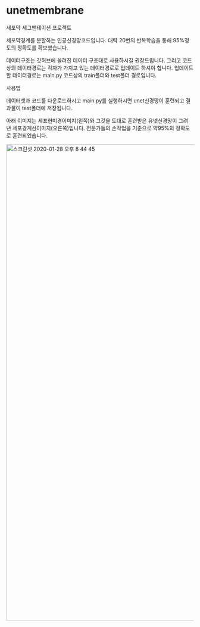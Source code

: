 # unetmembrane

세포막 세그맨테이션 프로젝트

세포막경계를 분할하는 인공신경망코드입니다.
대략 20번의 반복학습을 통해 95%정도의 정확도를 확보했습니다.

데이터구조는 깃허브에 올려진 데이터 구조대로 사용하시길 권장드립니다.
그리고 코드상의 데이터경로는 각자가 가지고 있는 데이터경로로 업데이트 하셔야 합니다.
업데이트 할 데이터경로는 main.py 코드상의 train폴더와 test폴더 경로입니다.

사용법

데이터셋과 코드를 다운로드하시고 main.py를 실행하시면 unet신경망이 훈련되고 결과물이 test폴더에 저장됩니다.

아래 이미지는 세포현미경이미지(왼쪽)와 그것을 토대로 훈련받은 유넷신경망이 그려 낸 세포경계선이미지(오른쪽)입니다.
전문가들의 손작업을 기준으로 약95%의 정확도로 훈련되었습니다.

<img width="1280" alt="스크린샷 2020-01-28 오후 8 44 45" src="https://user-images.githubusercontent.com/45910733/73261269-160b3f80-420f-11ea-8a70-160da0253f72.png">
